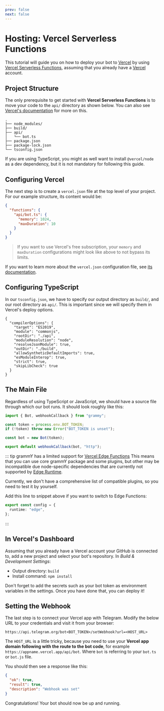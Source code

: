 ```yaml
---
prev: false
next: false
---
```


# Hosting: Vercel Serverless Functions

This tutorial will guide you on how to deploy your bot to [Vercel](https://vercel.com/) by using [Vercel Serverless Functions](https://vercel.com/docs/functions/serverless-functions), assuming that you already have a [Vercel](https://vercel.com) account.

## Project Structure

The only prerequisite to get started with **Vercel Serverless Functions** is to move your code to the `api/` directory as shown below.
You can also see [Vercel's documentation](https://vercel.com/docs/functions/serverless-functions#deploying-serverless-functions) for more on this.

```asciiart:no-line-numbers
.
├── node_modules/
├── build/
├── api/
│   └── bot.ts
├── package.json
├── package-lock.json
└── tsconfig.json
```

If you are using TypeScript, you might as well want to install `@vercel/node` as a dev dependency, but it is not mandatory for following this guide.

## Configuring Vercel

The next step is to create a `vercel.json` file at the top level of your project.
For our example structure, its content would be:

```json
{
  "functions": {
    "api/bot.ts": {
      "memory": 1024,
      "maxDuration": 10
    }
  }
}
```

> If you want to use Vercel's free subscription, your `memory` and `maxDuration` configurations might look like above to not bypass its limits.

If you want to learn more about the `vercel.json` configuration file, see [its documentation](https://vercel.com/docs/projects/project-configuration).

## Configuring TypeScript

In our `tsconfig.json`, we have to specify our output directory as `build/`, and our root directory as `api/`.
This is important since we will specify them in Vercel's deploy options.

```json{5,8}
{
  "compilerOptions": {
    "target": "ES2019",
    "module": "commonjs",
    "rootDir": "./api",
    "moduleResolution": "node",
    "resolveJsonModule": true,
    "outDir": "./build",
    "allowSyntheticDefaultImports": true,
    "esModuleInterop": true,
    "strict": true,
    "skipLibCheck": true
  }
}
```

## The Main File

Regardless of using TypeScript or JavaScript, we should have a source file through which our bot runs.
It should look roughly like this:

```ts
import { Bot, webhookCallback } from "grammy";

const token = process.env.BOT_TOKEN;
if (!token) throw new Error("BOT_TOKEN is unset");

const bot = new Bot(token);

export default webhookCallback(bot, "http");
```

::: tip grammY has a limited support for [Vercel Edge Functions](https://vercel.com/docs/functions/edge-functions)
This means that you can use core grammY package and some plugins, but other may be incompatible due node-specific dependencies that are currently not supported by [Edge Runtime](https://edge-runtime.vercel.app).

Currently, we don't have a comprehensive list of compatible plugins, so you need to test it by yourself.

Add this line to snippet above if you want to switch to Edge Functions:
```ts
export const config = {
  runtime: "edge",
};
```
:::
## In Vercel's Dashboard

Assuming that you already have a Vercel account your GitHub is connected to, add a new project and select your bot's repository.
In _Build & Development Settings_:

- Output directory: `build`
- Install command: `npm install`

Don't forget to add the secrets such as your bot token as environment variables in the settings.
Once you have done that, you can deploy it!

## Setting the Webhook

The last step is to connect your Vercel app with Telegram.
Modify the below URL to your credentials and visit it from your browser:

```text
https://api.telegram.org/bot<BOT_TOKEN>/setWebhook?url=<HOST_URL>
```

The `HOST_URL` is a little tricky, because you need to use your **Vercel app domain following with the route to the bot code**, for example `https://appname.vercel.app/api/bot`.
Where `bot` is referring to your `bot.ts` or `bot.js` file.

You should then see a response like this:

```json
{
  "ok": true,
  "result": true,
  "description": "Webhook was set"
}
```

Congratulations!
Your bot should now be up and running.
